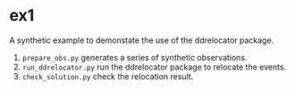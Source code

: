 # ex1

A synthetic example to demonstate the use of the ddrelocator package.

1. `prepare_obs.py` generates a series of synthetic observations.
2. `run_ddrelocator.py` run the ddrelocator package to relocate the events.
3. `check_solution.py` check the relocation result.
